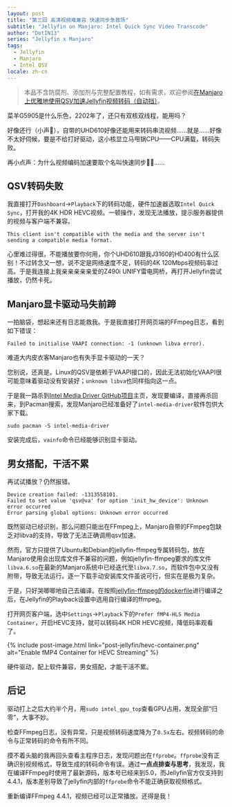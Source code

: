 ```yaml
---
layout: post
title: "第三回 高清视频难兼容 快速同步急救场"
subtitle: "Jellyfin on Manjaro: Intel Quick Sync Video Transcode"
author: "DotIN13"
series: "Jellyfin x Manjaro"
tags:
  - Jellyfin
  - Manjaro
  - Intel QSV
locale: zh-cn
---
```


> 本品不含防腐剂、添加剂与完整配置教程，如有需求，欢迎参阅[在Manjaro上优雅地使用QSV加速Jellyfin视频转码（自动挡）](/2023/05/03/how-to-elegantly-enable-qsv-for-jellyfin-on-manjaro/)。

菜羊G5905是什么乐色，2202年了，还只有双核双线程，能用吗？

好像还行（小声🤫），自带的UHD610好像还能用来转码串流视频……就是……好像不太好伺候，要是不给打好驱动，这小核显立马甩锅CPU——CPU满载，转码失败。

再小点声：为什么视频编码加速要取个名叫快速同步😮‍💨……

## QSV转码失败

我直接打开`Dashboard`->`Playback`下的转码功能，硬件加速器选取`Intel Quick Sync`，打开我的4K HDR HEVC视频。一顿操作，发现无法播放，提示服务器提供的视频与客户端不兼容。

```plaintext
This client isn't compatible with the media and the server isn't sending a compatible media format.
```

心里难过得很，不能播放要你何用，你个UHD610跟我J3160的HD400有什么区别！不过转念又一想，说不定是网络速度不足，转码的4K 120Mbps视频码率过高。于是我连接上我亲亲亲亲亲爱的Z490i UNIFY雷电网桥，再打开Jellyfin尝试播放，仍然卡死。

## Manjaro显卡驱动马失前蹄

一拍脑袋，想起来还有日志能救我。于是我直接打开网页端的FFmpeg日志，看到如下错误：

```plaintext
Failed to initialise VAAPI connection: -1 (unknown libva error).
```

难道大内皮衣客Manjaro也有失手显卡驱动的一天？

您别说，还真是。Linux的QSV是依赖于VAAPI接口的，因此无法初始化VAAPI很可能意味着驱动没有安装好；`unknown libva`也同样指向这一点。

于是我一路杀到[Intel Media Driver GitHub项目](https://github.com/intel/media-driver)主页，发现要编译，直接再杀回来，到Pacman搜索，发现Manjaro已经准备好了`intel-media-driver`软件包供大家下载。

```shell
sudo pacman -S intel-media-driver
```

安装完成后，`vainfo`命令已经能够识别显卡驱动。

## 男女搭配，干活不累

再试试播放？仍然报错。

```plaintext
Device creation failed: -1313558101.
Failed to set value 'qsv@va' for option 'init_hw_device': Unknown error occurred
Error parsing global options: Unknown error occurred
```

既然驱动已经识别，那么问题只能出在FFmpeg上，Manjaro自带的FFmpeg包缺乏对libva的支持，导致了无法正确调用qsv加速。

然而，官方只提供了Ubuntu和Debian的jellyfin-ffmpeg专属转码包，放在Manjaro使用会出现库文件不兼容的问题，例如jellyfin-ffmpeg要求的库文件`libva.6.so`在最新的Manjaro系统中已经迭代至`libva.7.so`，而软件包中又没有附带，导致无法运行。逐一下载手动安装库文件虽说可行，但实在是极为复杂。

于是，只好哭唧唧地自己去编译。在按照[jellyfin-ffmpeg的dockerfile](https://hub.docker.com/r/jellyfin/ffmpeg/dockerfile)进行编译之后，在Jellyfin的Playback设置中选用自行编译的ffmpeg。

打开网页客户端，选中`Settings`->`Playback`下的`Prefer fMP4-HLS Media Container`，开启HEVC支持，就可以转码4K HDR HEVC视频，降低码率观看了。

{% include post-image.html link="post-jellyfin/hevc-container.png" alt="Enable fMP4 Container for HEVC Streaming" %}

硬件驱动，配上软件兼容，男女搭配，才能干活不累。

## 后记

驱动打上之后大约半个月，用`sudo intel_gpu_top`查看GPU占用，发现全部“归零”，大事不妙。

检查FFmpeg日志，没有异常，只是视频转码速度降为了`0.5x`左右。视频转码的命令与正常转码的命令有所不同。

摸不着头脑的我再回头查看主程序日志，发现问题出在`ffprobe`。`ffprobe`没有正确识别视频格式，导致生成的转码命令有误。通过**一点点排查与思考**，我发现，我在编译FFmpeg时使用了最新源码，版本号已经来到5.0，而Jellyfin官方仅支持到4.4.1，版本差别导致了jellyfin内部的`ffprobe`命令不能正确获取视频格式。

重新编译FFmpeg 4.4.1，视频已经可以正常播放。还得是我！
